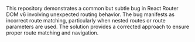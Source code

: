 This repository demonstrates a common but subtle bug in React Router DOM v6 involving unexpected routing behavior.  The bug manifests as incorrect route matching, particularly when nested routes or route parameters are used. The solution provides a corrected approach to ensure proper route matching and navigation.
